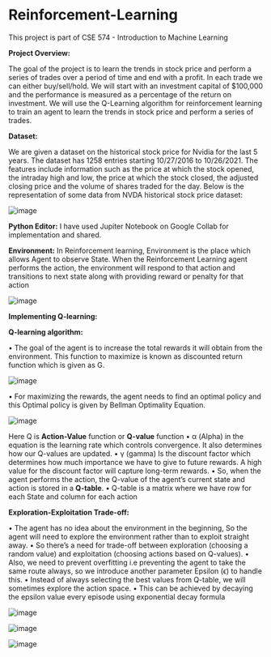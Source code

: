# Reinforcement-Learning
This project is part of CSE 574 - Introduction to Machine Learning

**Project Overview:**

The goal of the project is to learn the trends in stock price and perform a series of trades 
over a period of time and end with a profit. In each trade we can either buy/sell/hold. We
will start with an investment capital of $100,000 and the performance is measured as a 
percentage of the return on investment. We will use the Q-Learning algorithm for 
reinforcement learning to train an agent to learn the trends in stock price and perform a 
series of trades.

**Dataset:**

We are given a dataset on the historical stock price for Nvidia for the last 5 years. The 
dataset has 1258 entries starting 10/27/2016 to 10/26/2021. The features include 
information such as the price at which the stock opened, the intraday high and low, the 
price at which the stock closed, the adjusted closing price and the volume of shares traded 
for the day.
Below is the representation of some data from NVDA historical stock price dataset:

![image](https://user-images.githubusercontent.com/42407754/147024623-8aafa1ed-afae-4948-8951-dd6ee1d00ffe.png)

**Python Editor:**
I have used Jupiter Notebook on Google Collab for implementation and shared.

**Environment:**
In Reinforcement learning, Environment is the place which allows Agent to observe State. 
When the Reinforcement Learning agent performs the action, the environment will 
respond to that action and transitions to next state along with providing reward or penalty 
for that action

![image](https://user-images.githubusercontent.com/42407754/147024709-6d0c9c0f-4c5d-4c6b-816a-9e4692ff408e.png)

**Implementing Q-learning:**

**Q-learning algorithm:**

• The goal of the agent is to increase the total rewards it will obtain from the 
environment. This function to maximize is known as discounted return function which 
is given as G.

![image](https://user-images.githubusercontent.com/42407754/147024929-e5658f0a-1efb-4251-a95f-75af4bfe0a84.png)

• For maximizing the rewards, the agent needs to find an optimal policy and this Optimal 
policy is given by Bellman Optimality Equation.

![image](https://user-images.githubusercontent.com/42407754/147024965-64f54b26-2649-46dc-8893-b9e4ca3ce4de.png)

Here Q is **Action-Value** function or **Q-value** function
• α (Alpha) in the equation is the learning rate which controls convergence. It also 
determines how our Q-values are updated.
• γ (gamma) Is the discount factor which determines how much importance we have to 
give to future rewards. A high value for the discount factor will capture long-term 
rewards.
• So, when the agent performs the action, the Q-value of the agent’s current state and 
action is stored in a **Q-table**.
• Q-table is a matrix where we have row for each State and column for each action

**Exploration-Exploitation Trade-off:**

• The agent has no idea about the environment in the beginning, So the agent will need 
to explore the environment rather than to exploit straight away.
• So there’s a need for trade-off between exploration (choosing a random value) and 
exploitation (choosing actions based on Q-values).
• Also, we need to prevent overfitting i.e preventing the agent to take the same route 
always, so we introduce another parameter Epsilon (ϵ) to handle this.
• Instead of always selecting the best values from Q-table, we will sometimes explore 
the action space. 
• This can be achieved by decaying the epsilon value every episode using exponential 
decay formula

![image](https://user-images.githubusercontent.com/42407754/147025042-37272aa4-8561-416f-a507-5a3233ea143c.png)

![image](https://user-images.githubusercontent.com/42407754/147025090-886428b6-7781-4812-ab72-a7a519fe9e4d.png)

![image](https://user-images.githubusercontent.com/42407754/147025107-604b18ae-ff8e-4a26-8587-d8884a35bcae.png)
